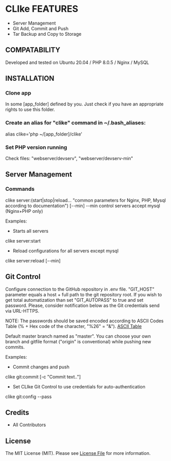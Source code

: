 # CLIke FEATURES #
* Server Management
* Git Add, Commit and Push
* Tar Backup and Copy to Storage

## COMPATABILITY ##
Developed and tested on Ubuntu 20.04 / PHP 8.0.5 / Nginx / MySQL

## INSTALLATION ##

### Clone app ###
In some [app_folder] defined by you. Just check if you have an appropriate rights to use this folder.

### Create an alias for "clike" command in ~/.bash_aliases: ###
alias clike='php ~/[app_folder]/clike'

### Set PHP version running ###
Check files: "webserver/devserv", "webserver/devserv-min"

## Server Management ##
### Commands ###
clike server:(start|stop|reload... "common parameters for Nginx, PHP, Mysql according to documentation") [--min]
--min control servers accept mysql (Nginx+PHP only)

Examples:
* Starts all servers

clike server:start

* Reload configurations for all servers except mysql

clike server:reload [--min]

## Git Control ##

Configure connection to the GitHub repository in .env file.
"GIT_HOST" parameter equals a host + full path to the git repository root.
If you wish to get total automatization than set "GIT_AUTOPASS" to true and set password. Please, consider notification below as the Git credentials send via URL-HTTPS.

NOTE: The passwords should be saved encoded according to ASCII Codes Table (% + Hex code of the character, "%26" = "&").
[ASCII Table](https://ascii.cl/)

Default master branch named as "master". You can choose your own branch and gitfile format ("origin" is conventional) while pushing new commits.

Examples:
* Commit changes and push

clike git:commit [-c "Commit text.."]

* Set CLIke Git Control to use credentials for auto-authentication

clike git:config --pass






## Credits

- All Contributors

## License

The MIT License (MIT). Please see [License File](LICENSE) for more information.